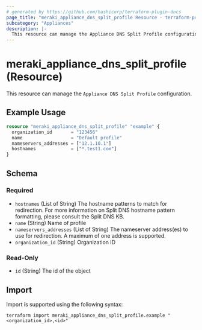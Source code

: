 ```yaml
---
# generated by https://github.com/hashicorp/terraform-plugin-docs
page_title: "meraki_appliance_dns_split_profile Resource - terraform-provider-meraki"
subcategory: "Appliances"
description: |-
  This resource can manage the Appliance DNS Split Profile configuration.
---
```


# meraki_appliance_dns_split_profile (Resource)

This resource can manage the `Appliance DNS Split Profile` configuration.

## Example Usage

```terraform
resource "meraki_appliance_dns_split_profile" "example" {
  organization_id       = "123456"
  name                  = "Default profile"
  nameservers_addresses = ["12.1.10.1"]
  hostnames             = ["*.test1.com"]
}
```

<!-- schema generated by tfplugindocs -->
## Schema

### Required

- `hostnames` (List of String) The hostname patterns to match for redirection. For more information on Split DNS hostname pattern formatting, please consult the Split DNS KB.
- `name` (String) Name of profile
- `nameservers_addresses` (List of String) The nameserver address(es) to use for redirection. A maximum of one address is supported.
- `organization_id` (String) Organization ID

### Read-Only

- `id` (String) The id of the object

## Import

Import is supported using the following syntax:

```shell
terraform import meraki_appliance_dns_split_profile.example "<organization_id>,<id>"
```
